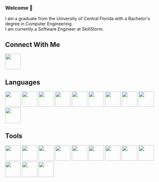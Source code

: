 ### Welcome 👋

I am a graduate from the University of Central Florida with a Bachelor's degree in Computer Engineering.
<br/>
I am currently a Software Engineer at SkillStorm.

## Connect With Me
<a href="https://www.linkedin.com/in/jamie-henry-8ba765154/"><img src="https://cdn-icons-png.flaticon.com/512/174/174857.png" width="50px"/></a>

## Languages
<div align='left'>
<img src="https://cdn-icons-png.flaticon.com/512/226/226777.png" width="50px"/>
<img src="https://cdn-icons-png.flaticon.com/512/5968/5968350.png" width="50px"/>
<img src="https://cdn-icons-png.flaticon.com/512/6132/6132222.png" width="50px"/>
<img src="https://cdn-icons-png.flaticon.com/512/6132/6132221.png" width="50px"/>
<img src="https://user-images.githubusercontent.com/26507463/53453892-49908900-3a04-11e9-9dce-77ed3d694326.png" width="50px"/>
<img src="https://cdn-icons-png.flaticon.com/512/5968/5968292.png" width="50px"/>
<img src="https://cdn-icons-png.flaticon.com/512/5968/5968381.png" width="50px"/>
<img src="https://cdn-icons-png.flaticon.com/512/136/136528.png" width="50px"/>
<img src="https://cdn-icons-png.flaticon.com/512/136/136527.png" width="50px"/>
<img src="https://cdn-icons-png.flaticon.com/512/5968/5968313.png" width="50px"/>
</div>


## Tools
<div align='left'>
<img src="https://cdn-icons-png.flaticon.com/512/5969/5969205.png" width="50px"/>
<img src="https://cdn.iconscout.com/icon/free/png-256/node-js-1174925.png" width="50px"/>
<img src="https://upload.wikimedia.org/wikipedia/commons/thumb/3/3f/Git_icon.svg/1200px-Git_icon.svg.png" width="50px"/>
<img src="https://code.visualstudio.com/assets/apple-touch-icon.png" width="50px"/>
<img src="https://cdn-icons-png.flaticon.com/512/906/906324.png" width="50px"/>
<img src="https://spring.io/images/logo-eclipse-02147c535e095dcbf9798552c191e58a.svg" width="50px"/>
<img src="https://user-images.githubusercontent.com/7853266/44114706-9c72dd08-9fd1-11e8-8d9d-6d9d651c75ad.png" width="50px"/>
<img src="https://cdn.icon-icons.com/icons2/159/PNG/256/arduino_22429.png" width="50px"/>
<img src="https://cdn.iconscout.com/icon/free/png-256/react-3521666-2945110.png" width="50px"/>
<img src="https://cdn.iconscout.com/icon/free/png-256/angular-2038881-1720094.png" width="50px"/>
<img src="https://cdn.iconscout.com/icon/free/png-256/firebase-3521427-2944871.png" width="50px"/>
<img src="https://cdn.iconscout.com/icon/free/png-256/flutter-2038877-1720090.png" width="50px"/>
</div>
